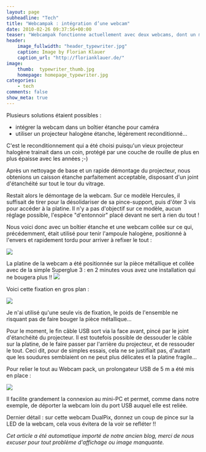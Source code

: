 ```yaml
---
layout: page
subheadline: "Tech"
title: "Webcampak : intégration d’une webcam"
date: 2010-02-26 09:37:56+00:00
teaser: "Webcampak fonctionne actuellement avec deux webcams, dont un modèle  HD de marque Hercules. L'intérêt était alors de pouvoir placer la caméra  HD à l'extérieur, en la protégeant des éléments, particulièrement  virulents en ces temps de tempête en Bretagne."
header:
    image_fullwidth: "header_typewriter.jpg"
    caption: Image by Florian Klauer
    caption_url: "http://florianklauer.de/"
image:
    thumb:  typewriter_thumb.jpg
    homepage: homepage_typewriter.jpg
categories:
    - tech
comments: false
show_meta: true
---
```

Plusieurs solutions étaient possibles :
  * intégrer la webcam dans un boîtier étanche pour caméra
  * utiliser un projecteur halogène étanche, légèrement reconditionné...

C'est le reconditionnement qui a été choisi puisqu'un vieux  projecteur halogène trainait dans un coin, protégé par une couche de  rouille de plus en plus épaisse avec les années ;-)

Après un nettoyage de base et un rapide démontage du projecteur, nous  obtenions un caisson étanche parfaitement acceptable, disposant d'un  joint d'étanchéité sur tout le tour du vitrage.

Restait alors le démontage de la webcam. Sur ce modèle Hercules, il  suffisait de tirer pour la désolidariser de sa pince-support, puis  d'ôter 3 vis pour accéder à la platine. Il n'y a pas d'objectif sur ce  modèle, aucun réglage possible, l'espèce "d'entonnoir" placé devant ne  sert à rien du tout !

Nous voici donc avec un boîtier étanche et une webcam collée sur ce  qui, précédemment, était utilisé pour tenir l'ampoule halogène,  positionné à l'envers et rapidement tordu pour arriver à refixer le tout  :

[![](http://infracom-france.com/blog2/wp-content/uploads/2010/02/camhd1.jpg)](http://infracom-france.com/blog2/wp-content/uploads/2010/02/camhd1.jpg)

La platine de la webcam a été positionnée sur la pièce métallique et  collée avec de la simple Superglue 3 : en 2 minutes vous avez une  installation qui ne bougera plus !!
![](http://infracom-france.com/blog2/wp-includes/js/tinymce/plugins/wordpress/img/trans.gif)

Voici cette fixation en gros plan :

[![](http://infracom-france.com/blog2/wp-content/uploads/2010/02/camhd2.jpg)](http://infracom-france.com/blog2/wp-content/uploads/2010/02/camhd2.jpg)

Je n'ai utilisé qu'une seule vis de fixation, le poids de l'ensemble  ne risquant pas de faire bouger la pièce métallique...

Pour le moment, le fin câble USB sort via la face avant, pincé par le  joint d'étanchéité du projecteur. Il est toutefois possible de  dessouder le câble sur la platine, de le faire passer par l'arrière du  projecteur, et de ressouder le tout. Ceci dit, pour de simples essais,  cela ne se justifiait pas, d'autant que les soudures semblaient on ne  peut plus délicates et la platine fragile...

Pour relier le tout au Webcam pack, un prolongateur USB de 5 m a été  mis en place :

[![](http://infracom-france.com/blog2/wp-content/uploads/2010/02/camhd3.jpg)](http://infracom-france.com/blog2/wp-content/uploads/2010/02/camhd3.jpg)

Il facilite grandement la connexion au mini-PC et permet, comme dans  notre exemple, de déporter la webcam loin du port USB auquel elle est  reliée.

Dernier détail : sur cette webcam DualPix, donnez un coup de pince  sur la LED de la webcam, cela vous évitera de la voir se refléter !!

_Cet article a été automatique importé de notre ancien blog, merci de nous excuser pour tout problème d'affichage ou image manquante._
